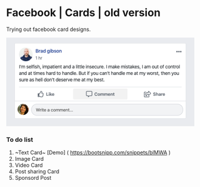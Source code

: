# Facebook | Cards | old version

Trying out facebook card designs.

![Image description](assets/images/outcome.png)

### To do list
1. ~Text Card~ [Demo] ( https://bootsnipp.com/snippets/blMWA )
2. Image Card
3. Video Card
4. Post sharing Card
5. Sponsord Post

